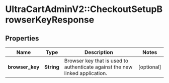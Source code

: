 # UltraCartAdminV2::CheckoutSetupBrowserKeyResponse

## Properties
Name | Type | Description | Notes
------------ | ------------- | ------------- | -------------
**browser_key** | **String** | Browser key that is used to authenticate against the new linked application. | [optional] 


